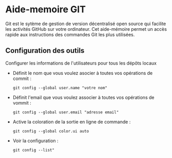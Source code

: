 # Aide-memoire GIT
Git est le sytème de gestion de version décentralisé open source qui facilite les activités GitHub sur votre ordinateur.
Cet aide-mémoire permet un accès rapide aux instructions des commandes Git les plus utilisées.

## Configuration des outils
Configurer les informations de l'utilisateurs pour tous les dépôts locaux

- Définit le nom que vous voulez asocier à toutes vos opérations de commit :

  `git config --global user.name "votre nom"`
  
- Définit l'email que vous voulez associer à toutes vos opérations de vommit :
  
  `git config --global user.email "adresse email"`
    
- Active la coloration de la sortie en ligne de commande :

  `git config --global color.ui auto`
 
 - Voir la configuration :
 
   `git config --list"`
